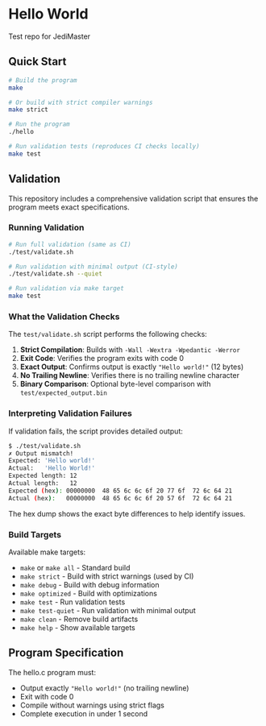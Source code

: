 # Hello World

Test repo for JediMaster

## Quick Start

```bash
# Build the program
make

# Or build with strict compiler warnings
make strict

# Run the program
./hello

# Run validation tests (reproduces CI checks locally)
make test
```

## Validation

This repository includes a comprehensive validation script that ensures the program meets exact specifications.

### Running Validation

```bash
# Run full validation (same as CI)
./test/validate.sh

# Run validation with minimal output (CI-style)
./test/validate.sh --quiet

# Run validation via make target
make test
```

### What the Validation Checks

The `test/validate.sh` script performs the following checks:

1. **Strict Compilation**: Builds with `-Wall -Wextra -Wpedantic -Werror`
2. **Exit Code**: Verifies the program exits with code 0
3. **Exact Output**: Confirms output is exactly `"Hello world!"` (12 bytes)
4. **No Trailing Newline**: Verifies there is no trailing newline character
5. **Binary Comparison**: Optional byte-level comparison with `test/expected_output.bin`

### Interpreting Validation Failures

If validation fails, the script provides detailed output:

```bash
$ ./test/validate.sh
✗ Output mismatch!
Expected: 'Hello world!'
Actual:   'Hello World!'
Expected length: 12
Actual length:   12
Expected (hex): 00000000  48 65 6c 6c 6f 20 77 6f  72 6c 64 21              |Hello world!|
Actual (hex):   00000000  48 65 6c 6c 6f 20 57 6f  72 6c 64 21              |Hello World!|
```

The hex dump shows the exact byte differences to help identify issues.

### Build Targets

Available make targets:

- `make` or `make all` - Standard build
- `make strict` - Build with strict warnings (used by CI)
- `make debug` - Build with debug information
- `make optimized` - Build with optimizations
- `make test` - Run validation tests
- `make test-quiet` - Run validation with minimal output
- `make clean` - Remove build artifacts
- `make help` - Show available targets

## Program Specification

The hello.c program must:

- Output exactly `"Hello world!"` (no trailing newline)
- Exit with code 0
- Compile without warnings using strict flags
- Complete execution in under 1 second